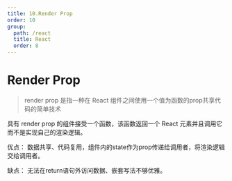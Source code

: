 ```yaml
---
title: 10.Render Prop
order: 10
group:
  path: /react
  title: React
  order: 8
---
```

# Render Prop

> render prop 是指一种在 React 组件之间使用一个值为函数的prop共享代码的简单技术

具有 render prop 的组件接受一个函数，该函数返回一个 React 元素并且调用它而不是实现自己的渲染逻辑。


优点：
数据共享、代码复用，组件内的state作为prop传递给调用者，将渲染逻辑交给调用者。

缺点：
无法在return语句外访问数据、嵌套写法不够优雅。

